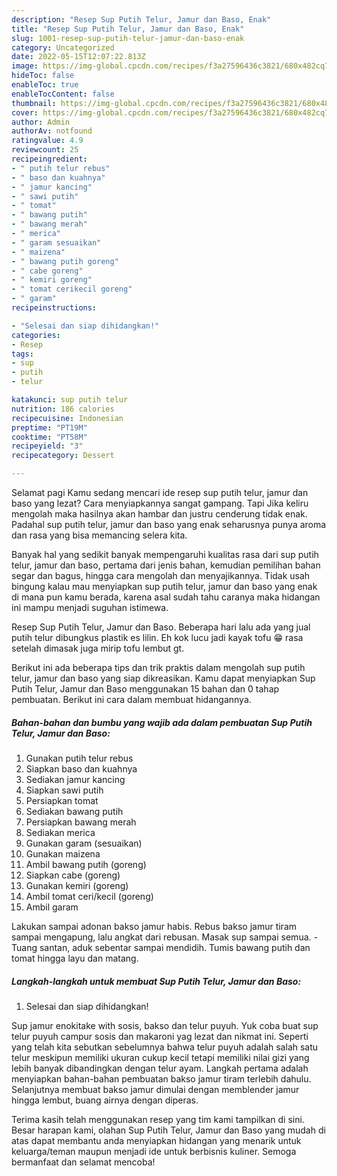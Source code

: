 ```yaml
---
description: "Resep Sup Putih Telur, Jamur dan Baso, Enak"
title: "Resep Sup Putih Telur, Jamur dan Baso, Enak"
slug: 1001-resep-sup-putih-telur-jamur-dan-baso-enak
category: Uncategorized
date: 2022-05-15T12:07:22.813Z
image: https://img-global.cpcdn.com/recipes/f3a27596436c3821/680x482cq70/sup-putih-telur-jamur-dan-baso-foto-resep-utama.jpg
hideToc: false
enableToc: true
enableTocContent: false
thumbnail: https://img-global.cpcdn.com/recipes/f3a27596436c3821/680x482cq70/sup-putih-telur-jamur-dan-baso-foto-resep-utama.jpg
cover: https://img-global.cpcdn.com/recipes/f3a27596436c3821/680x482cq70/sup-putih-telur-jamur-dan-baso-foto-resep-utama.jpg
author: Admin
authorAv: notfound
ratingvalue: 4.9
reviewcount: 25
recipeingredient:
- " putih telur rebus"
- " baso dan kuahnya"
- " jamur kancing"
- " sawi putih"
- " tomat"
- " bawang putih"
- " bawang merah"
- " merica"
- " garam sesuaikan"
- " maizena"
- " bawang putih goreng"
- " cabe goreng"
- " kemiri goreng"
- " tomat cerikecil goreng"
- " garam"
recipeinstructions:

- "Selesai dan siap dihidangkan!"
categories:
- Resep
tags:
- sup
- putih
- telur

katakunci: sup putih telur 
nutrition: 186 calories
recipecuisine: Indonesian
preptime: "PT19M"
cooktime: "PT58M"
recipeyield: "3"
recipecategory: Dessert

---
```



Selamat pagi Kamu sedang mencari ide resep sup putih telur, jamur dan baso yang lezat? Cara menyiapkannya sangat gampang. Tapi Jika keliru mengolah maka hasilnya akan hambar dan justru cenderung tidak enak. Padahal sup putih telur, jamur dan baso yang enak seharusnya punya aroma dan rasa yang bisa memancing selera kita.


Banyak hal yang sedikit banyak mempengaruhi kualitas rasa dari sup putih telur, jamur dan baso, pertama dari jenis bahan, kemudian pemilihan bahan segar dan bagus, hingga cara mengolah dan menyajikannya. Tidak usah bingung kalau mau menyiapkan sup putih telur, jamur dan baso yang enak di mana pun kamu berada, karena asal sudah tahu caranya maka hidangan ini mampu menjadi suguhan istimewa.

Resep Sup Putih Telur, Jamur dan Baso. Beberapa hari lalu ada yang jual putih telur dibungkus plastik es lilin. Eh kok lucu jadi kayak tofu 😁 rasa setelah dimasak juga mirip tofu lembut gt.


Berikut ini ada beberapa tips dan trik praktis dalam mengolah sup putih telur, jamur dan baso yang siap dikreasikan. Kamu dapat menyiapkan Sup Putih Telur, Jamur dan Baso menggunakan 15 bahan dan 0 tahap pembuatan. Berikut ini cara dalam membuat hidangannya.

<!--inarticleads1-->

##### Bahan-bahan dan bumbu yang wajib ada dalam pembuatan Sup Putih Telur, Jamur dan Baso:

1. Gunakan  putih telur rebus
1. Siapkan  baso dan kuahnya
1. Sediakan  jamur kancing
1. Siapkan  sawi putih
1. Persiapkan  tomat
1. Sediakan  bawang putih
1. Persiapkan  bawang merah
1. Sediakan  merica
1. Gunakan  garam (sesuaikan)
1. Gunakan  maizena
1. Ambil  bawang putih (goreng)
1. Siapkan  cabe (goreng)
1. Gunakan  kemiri (goreng)
1. Ambil  tomat ceri/kecil (goreng)
1. Ambil  garam


Lakukan sampai adonan bakso jamur habis. Rebus bakso jamur tiram sampai mengapung, lalu angkat dari rebusan. Masak sup sampai semua. - Tuang santan, aduk sebentar sampai mendidih. Tumis bawang putih dan tomat hingga layu dan matang. 

<!--inarticleads2-->

##### Langkah-langkah untuk membuat Sup Putih Telur, Jamur dan Baso:


1. Selesai dan siap dihidangkan!

Sup jamur enokitake with sosis, bakso dan telur puyuh. Yuk coba buat sup telur puyuh campur sosis dan makaroni yag lezat dan nikmat ini. Seperti yang telah kita sebutkan sebelumnya bahwa telur puyuh adalah salah satu telur meskipun memiliki ukuran cukup kecil tetapi memiliki nilai gizi yang lebih banyak dibandingkan dengan telur ayam. Langkah pertama adalah menyiapkan bahan-bahan pembuatan bakso jamur tiram terlebih dahulu. Selanjutnya membuat bakso jamur dimulai dengan memblender jamur hingga lembut, buang airnya dengan diperas. 

Terima kasih telah menggunakan resep yang tim kami tampilkan di sini. Besar harapan kami, olahan Sup Putih Telur, Jamur dan Baso yang mudah di atas dapat membantu anda menyiapkan hidangan yang menarik untuk keluarga/teman maupun menjadi ide untuk berbisnis kuliner. Semoga bermanfaat dan selamat mencoba!
